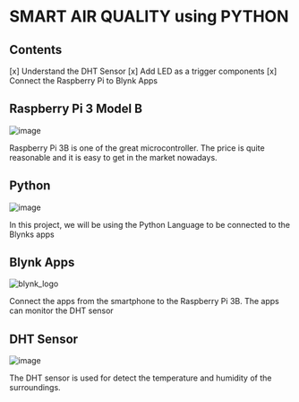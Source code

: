 # SMART AIR QUALITY using PYTHON

## Contents
[x] Understand the DHT Sensor
[x] Add LED as a trigger components
[x] Connect the Raspberry Pi to Blynk Apps

## Raspberry Pi 3 Model B
![image](https://user-images.githubusercontent.com/44058064/67084090-e049ca00-f1ce-11e9-832d-a953a2201871.png)

Raspberry Pi 3B is one of the great microcontroller. The price is quite reasonable and it is easy to get in the market nowadays.

## Python
![image](https://user-images.githubusercontent.com/44058064/67083566-f30fcf00-f1cd-11e9-80a1-84843483840c.png)

In this project, we will be using the Python Language to be connected to the Blynks apps

## Blynk Apps
![blynk_logo](https://user-images.githubusercontent.com/44058064/49787765-7e286900-fd62-11e8-8136-92d5839a46bf.png)

Connect the apps from the smartphone to the Raspberry Pi 3B. The apps can monitor the DHT sensor

## DHT Sensor
![image](https://user-images.githubusercontent.com/44058064/67083921-9b259800-f1ce-11e9-8a72-e493c3b95248.png)

The DHT sensor is used for detect the temperature and humidity of the surroundings. 
